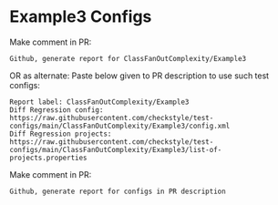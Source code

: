 # Example3 Configs
Make comment in PR:
```
Github, generate report for ClassFanOutComplexity/Example3
```
OR as alternate:
Paste below given to PR description to use such test configs:
```
Report label: ClassFanOutComplexity/Example3
Diff Regression config: https://raw.githubusercontent.com/checkstyle/test-configs/main/ClassFanOutComplexity/Example3/config.xml
Diff Regression projects: https://raw.githubusercontent.com/checkstyle/test-configs/main/ClassFanOutComplexity/Example3/list-of-projects.properties
```
Make comment in PR:
```
Github, generate report for configs in PR description
```
